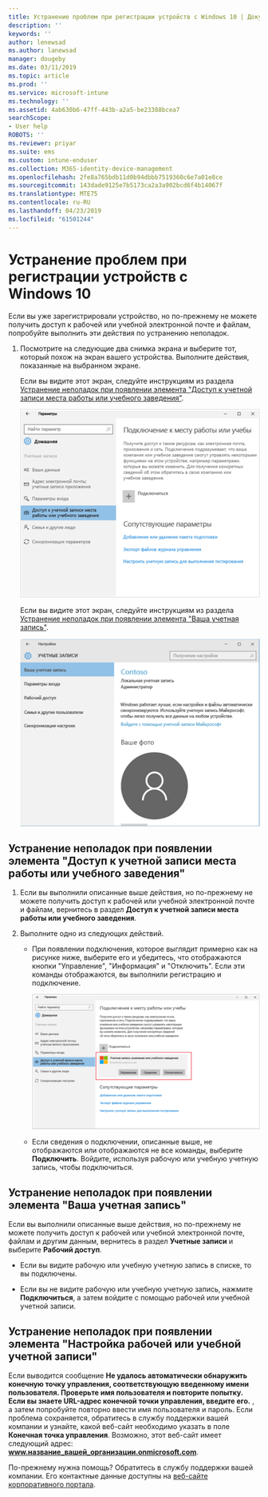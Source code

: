 ```yaml
---
title: Устранение проблем при регистрации устройств c Windows 10 | Документы Майкрософт
description: ''
keywords: ''
author: lenewsad
ms.author: lanewsad
manager: dougeby
ms.date: 03/11/2019
ms.topic: article
ms.prod: ''
ms.service: microsoft-intune
ms.technology: ''
ms.assetid: 4ab630b6-47ff-443b-a2a5-be23388bcea7
searchScope:
- User help
ROBOTS: ''
ms.reviewer: priyar
ms.suite: ems
ms.custom: intune-enduser
ms.collection: M365-identity-device-management
ms.openlocfilehash: 2fe8a765bdb11d0b94dbbb7519360c6e7a01e8ce
ms.sourcegitcommit: 143dade9125e7b5173ca2a3a902bcd6f4b14067f
ms.translationtype: MTE75
ms.contentlocale: ru-RU
ms.lasthandoff: 04/23/2019
ms.locfileid: "61501244"
---
```

# <a name="troubleshoot-your-windows-10-device-enrollment"></a>Устранение проблем при регистрации устройств c Windows 10
Если вы уже зарегистрировали устройство, но по-прежнему не можете получить доступ к рабочей или учебной электронной почте и файлам, попробуйте выполнить эти действия по устранению неполадок.  

1.  Посмотрите на следующие два снимка экрана и выберите тот, который похож на экран вашего устройства. Выполните действия, показанные на выбранном экране.

    Если вы видите этот экран, следуйте инструкциям из раздела [Устранение неполадок при появлении элемента "Доступ к учетной записи места работы или учебного заведения"](#troubleshooting-steps-to-follow-if-you-see-access-work-or-school).

    ![settings-accounts-access-work-or-school](./media/w10-enroll-rs1-connect-to-work-or-school.png)

    Если вы видите этот экран, следуйте инструкциям из раздела [Устранение неполадок при появлении элемента "Ваша учетная запись"](#troubleshooting-steps-to-follow-if-you-see-your-account).

    ![settings-accounts-your-account](./media/W10-enroll-2-accounts-your-account.png)

## <a name="troubleshooting-steps-to-follow-if-you-see-access-work-or-school"></a>Устранение неполадок при появлении элемента "Доступ к учетной записи места работы или учебного заведения"

1. Если вы выполнили описанные выше действия, но по-прежнему не можете получить доступ к рабочей или учебной электронной почте и файлам, вернитесь в раздел **Доступ к учетной записи места работы или учебного заведения**.

2. Выполните одно из следующих действий.

   - При появлении подключения, которое выглядит примерно как на рисунке ниже, выберите его и убедитесь, что отображаются кнопки "Управление", "Информация" и "Отключить". Если эти команды отображаются, вы выполнили регистрацию и подключение.

     ![validate-successful-enrollment](./media/w10-enroll-rs1-validate-successful-enrollment.png)

   - Если сведения о подключении, описанные выше, не отображаются или отображаются не все команды, выберите **Подключить**. Войдите, используя рабочую или учебную учетную запись, чтобы подключиться.  

## <a name="troubleshooting-steps-to-follow-if-you-see-your-account"></a>Устранение неполадок при появлении элемента "Ваша учетная запись"

Если вы выполнили описанные выше действия, но по-прежнему не можете получить доступ к рабочей или учебной электронной почте, файлам и другим данным, вернитесь в раздел **Учетные записи** и выберите **Рабочий доступ**.

- Если вы видите рабочую или учебную учетную запись в списке, то вы подключены.  

- Если вы не видите рабочую или учебную учетную запись, нажмите **Подключиться**, а затем войдите с помощью рабочей или учебной учетной записи.

## <a name="troubleshooting-steps-to-follow-if-you-see-set-up-a-work-or-school-account"></a>Устранение неполадок при появлении элемента "Настройка рабочей или учебной учетной записи"

Если выводится сообщение <strong>Не удалось автоматически обнаружить конечную точку управления, соответствующую введенному имени пользователя. Проверьте имя пользователя и повторите попытку. Если вы знаете URL-адрес конечной точки управления, введите его.</strong> , а затем попробуйте повторно ввести имя пользователя и пароль. Если проблема сохраняется, обратитесь в службу поддержки вашей компании и узнайте, какой веб-сайт необходимо указать в поле <strong>Конечная точка управления</strong>. Возможно, этот веб-сайт имеет следующий адрес: <strong>www.название_вашей_организации.onmicrosoft.com</strong>.

По-прежнему нужна помощь? Обратитесь в службу поддержки вашей компании. Его контактные данные доступны на [веб-сайте корпоративного портала](https://go.microsoft.com/fwlink/?linkid=2010980).
